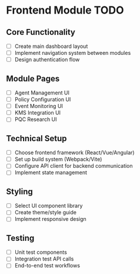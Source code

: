 # Frontend Module TODO

## Core Functionality
- [ ] Create main dashboard layout
- [ ] Implement navigation system between modules
- [ ] Design authentication flow

## Module Pages
- [ ] Agent Management UI
- [ ] Policy Configuration UI
- [ ] Event Monitoring UI
- [ ] KMS Integration UI
- [ ] PQC Research UI

## Technical Setup
- [ ] Choose frontend framework (React/Vue/Angular)
- [ ] Set up build system (Webpack/Vite)
- [ ] Configure API client for backend communication
- [ ] Implement state management

## Styling
- [ ] Select UI component library
- [ ] Create theme/style guide
- [ ] Implement responsive design

## Testing
- [ ] Unit test components
- [ ] Integration test API calls
- [ ] End-to-end test workflows